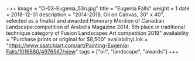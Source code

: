 +++
image = "O-03-Eugenia_53n.jpg"
title = "Eugenia Falls"
weight = 1
date = 2018-12-01
description = "2014-2018, Oil on Canvas, 30\" x 40\", selected as a finalist and awarded Honorary Mention of Canadian Landscape competition of Arabella Magazine 2014, 5th place in traditional technique category of Fusion Landscapes Art competition 2019"
availability = "Purchase prints or original for $8,500"
availabilityLink = "https://www.saatchiart.com/art/Painting-Eugenia-Falls/1016880/4976567/view"
tags = ["oil", "landscape", "awards"]
+++
